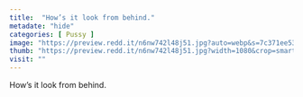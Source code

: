 ```yaml
---
title:  "How’s it look from behind."
metadate: "hide"
categories: [ Pussy ]
image: "https://preview.redd.it/n6nw742l48j51.jpg?auto=webp&s=7c371ee53913282d711edb7ccb6c10e6e0b5199c"
thumb: "https://preview.redd.it/n6nw742l48j51.jpg?width=1080&crop=smart&auto=webp&s=4b9fde151f9a4e8d679b3647f33765fdcbf292de"
visit: ""
---
```

How’s it look from behind.
